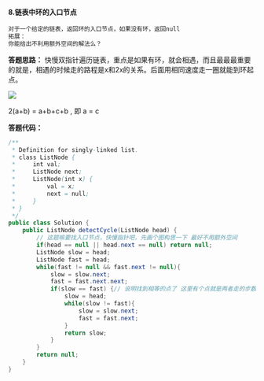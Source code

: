 #### 8.链表中环的入口节点

```java
对于一个给定的链表，返回环的入口节点，如果没有环，返回null
拓展：
你能给出不利用额外空间的解法么？
```



**答题思路：** 快慢双指针遍历链表，重点是如果有环，就会相遇，而且最最最重要的就是，相遇的时候走的路程是x和2x的关系。后面用相同速度走一圈就能到环起点。

![](https://uploadfiles.nowcoder.com/images/20200531/319217495_1590899042563_F3CCDD27D2000E3F9255A7E3E2C48800)

2(a+b) = a+b+c+b , 即 a = c

**答题代码：** 

```java
/**
 * Definition for singly-linked list.
 * class ListNode {
 *     int val;
 *     ListNode next;
 *     ListNode(int x) {
 *         val = x;
 *         next = null;
 *     }
 * }
 */
public class Solution {
    public ListNode detectCycle(ListNode head) {
        // 这题嘛要找入口节点，快慢指针吧，先画个图构思一下 最好不用额外空间
        if(head == null || head.next == null) return null;
        ListNode slow = head;
        ListNode fast = head;
        while(fast != null && fast.next != null){
            slow = slow.next;
            fast = fast.next.next;
            if(slow == fast) {// 说明找到相等的点了 这里有个点就是两者走的步数是两倍差
                slow = head;
                while(slow != fast){
                    slow = slow.next;
                    fast = fast.next;
                }
                return slow;
            }
        }
        return null;
    }
}
```

